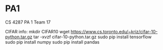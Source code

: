 # PA1
CS 4287 PA 1 Team 17

CIFAR info:
mkdir CIFAR10
wget https://www.cs.toronto.edu/~kriz/cifar-10-python.tar.gz
tar -xvzf cifar-10-python.tar.gz
sudo pip install tensorflow
sudo pip install numpy
sudo pip install pandas